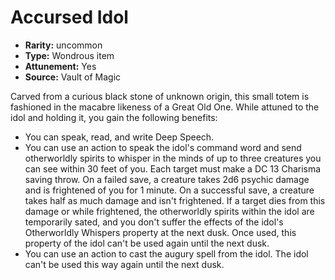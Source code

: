 
# Accursed Idol

* **Rarity:** uncommon
* **Type:** Wondrous item
* **Attunement:** Yes
* **Source:** Vault of Magic


Carved from a curious black stone of unknown origin, this small totem is fashioned in the macabre likeness of a Great Old One. While attuned to the idol and holding it, you gain the following benefits:
- You can speak, read, and write Deep Speech.
- You can use an action to speak the idol's command word and send otherworldly spirits to whisper in the minds of up to three creatures you can see within 30 feet of you. Each target must make a DC 13 Charisma saving throw. On a failed save, a creature takes 2d6 psychic damage and is frightened of you for 1 minute. On a successful save, a creature takes half as much damage and isn't frightened. If a target dies from this damage or while frightened, the otherworldly spirits within the idol are temporarily sated, and you don't suffer the effects of the idol's Otherworldly Whispers property at the next dusk. Once used, this property of the idol can't be used again until the next dusk.
- You can use an action to cast the augury spell from the idol. The idol can't be used this way again until the next dusk.
